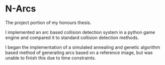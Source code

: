 N-Arcs
===============

The project portion of my honours thesis.

I implemented an arc based collision detection system in a python game engine and compared it to standard collision detection methods.

I began the implementation of a simulated annealing and genetic algorithm based method of generating arcs based on a reference image, but was unable to finish this due to time constraints.
